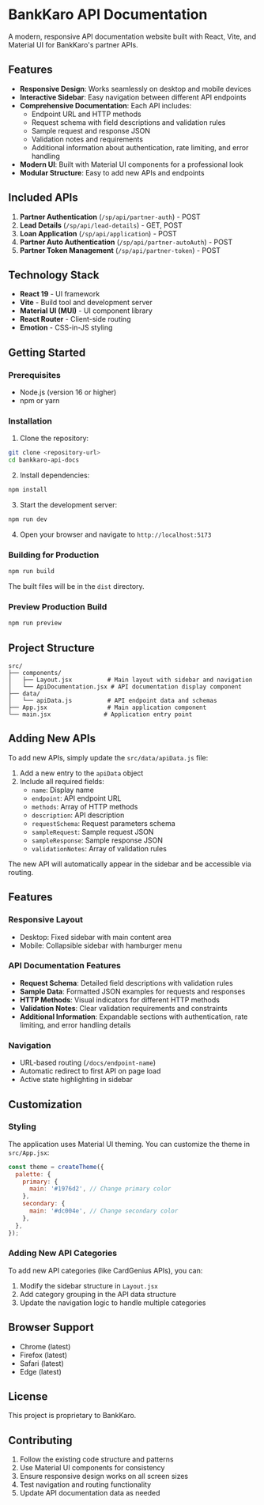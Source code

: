 # BankKaro API Documentation

A modern, responsive API documentation website built with React, Vite, and Material UI for BankKaro's partner APIs.

## Features

- **Responsive Design**: Works seamlessly on desktop and mobile devices
- **Interactive Sidebar**: Easy navigation between different API endpoints
- **Comprehensive Documentation**: Each API includes:
  - Endpoint URL and HTTP methods
  - Request schema with field descriptions and validation rules
  - Sample request and response JSON
  - Validation notes and requirements
  - Additional information about authentication, rate limiting, and error handling
- **Modern UI**: Built with Material UI components for a professional look
- **Modular Structure**: Easy to add new APIs and endpoints

## Included APIs

1. **Partner Authentication** (`/sp/api/partner-auth`) - POST
2. **Lead Details** (`/sp/api/lead-details`) - GET, POST
3. **Loan Application** (`/sp/api/application`) - POST
4. **Partner Auto Authentication** (`/sp/api/partner-autoAuth`) - POST
5. **Partner Token Management** (`/sp/api/partner-token`) - POST

## Technology Stack

- **React 19** - UI framework
- **Vite** - Build tool and development server
- **Material UI (MUI)** - UI component library
- **React Router** - Client-side routing
- **Emotion** - CSS-in-JS styling

## Getting Started

### Prerequisites

- Node.js (version 16 or higher)
- npm or yarn

### Installation

1. Clone the repository:
```bash
git clone <repository-url>
cd bankkaro-api-docs
```

2. Install dependencies:
```bash
npm install
```

3. Start the development server:
```bash
npm run dev
```

4. Open your browser and navigate to `http://localhost:5173`

### Building for Production

```bash
npm run build
```

The built files will be in the `dist` directory.

### Preview Production Build

```bash
npm run preview
```

## Project Structure

```
src/
├── components/
│   ├── Layout.jsx          # Main layout with sidebar and navigation
│   └── ApiDocumentation.jsx # API documentation display component
├── data/
│   └── apiData.js          # API endpoint data and schemas
├── App.jsx                 # Main application component
└── main.jsx               # Application entry point
```

## Adding New APIs

To add new APIs, simply update the `src/data/apiData.js` file:

1. Add a new entry to the `apiData` object
2. Include all required fields:
   - `name`: Display name
   - `endpoint`: API endpoint URL
   - `methods`: Array of HTTP methods
   - `description`: API description
   - `requestSchema`: Request parameters schema
   - `sampleRequest`: Sample request JSON
   - `sampleResponse`: Sample response JSON
   - `validationNotes`: Array of validation rules

The new API will automatically appear in the sidebar and be accessible via routing.

## Features

### Responsive Layout
- Desktop: Fixed sidebar with main content area
- Mobile: Collapsible sidebar with hamburger menu

### API Documentation Features
- **Request Schema**: Detailed field descriptions with validation rules
- **Sample Data**: Formatted JSON examples for requests and responses
- **HTTP Methods**: Visual indicators for different HTTP methods
- **Validation Notes**: Clear validation requirements and constraints
- **Additional Information**: Expandable sections with authentication, rate limiting, and error handling details

### Navigation
- URL-based routing (`/docs/endpoint-name`)
- Automatic redirect to first API on page load
- Active state highlighting in sidebar

## Customization

### Styling
The application uses Material UI theming. You can customize the theme in `src/App.jsx`:

```javascript
const theme = createTheme({
  palette: {
    primary: {
      main: '#1976d2', // Change primary color
    },
    secondary: {
      main: '#dc004e', // Change secondary color
    },
  },
});
```

### Adding New API Categories
To add new API categories (like CardGenius APIs), you can:
1. Modify the sidebar structure in `Layout.jsx`
2. Add category grouping in the API data structure
3. Update the navigation logic to handle multiple categories

## Browser Support

- Chrome (latest)
- Firefox (latest)
- Safari (latest)
- Edge (latest)

## License

This project is proprietary to BankKaro.

## Contributing

1. Follow the existing code structure and patterns
2. Use Material UI components for consistency
3. Ensure responsive design works on all screen sizes
4. Test navigation and routing functionality
5. Update API documentation data as needed
